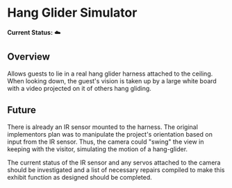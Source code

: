 Hang Glider Simulator
==========================

__Current Status:__ :cloud:

Overview
---------

Allows guests to lie in a real hang glider harness attached to the ceiling. When looking down, the guest's vision is taken up by a large white board with a video projected on it of others hang gliding.

Future
--------

There is already an IR sensor mounted to the harness. The original implementors plan was to manipulate the project's orientation based on input from the IR sensor. Thus, the camera could "swing" the view in keeping with the visitor, simulating the motion of a hang-glider.

The current status of the IR sensor and any servos attached to the camera should be investigated and a list of necessary repairs compiled to make this exhibit function as designed should be completed.
